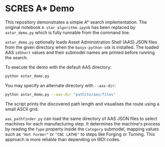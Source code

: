# SCRES A* Demo

This repository demonstrates a simple A* search implementation. The original
notebook `A star algorithm.ipynb` has been replaced by `astar_demo.py` which is
fully runnable from the command line.

``astar_demo.py`` optionally loads Asset Administration Shell (AAS) JSON files
from the given directory when the `basyx-python-sdk` is installed.  The loaded
AAS `idShort` values and their submodel names are printed before running the
search.

To execute the demo with the default AAS directory:

```bash
python astar_demo.py
```

You may specify an alternate directory with `--aas-dir`:

```bash
python astar_demo.py --aas-dir "path/to/aas/files"
```

The script prints the discovered path length and visualises the route using a
small ASCII grid.

``aas_pathfinder.py`` can load the same directory of AAS JSON files to select
machines for each manufacturing step.  It determines the machine's process by
reading the ``Type`` property inside the ``Category`` submodel, mapping values
such as ``"Hot Former"`` or ``"CNC LATHE"`` to steps like Forging or Turning.
This approach is more reliable than depending on IRDI codes.
